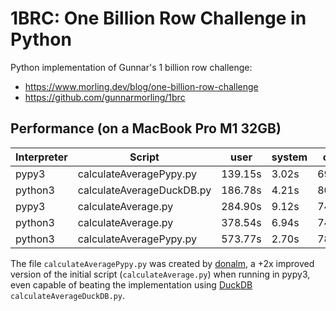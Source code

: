 # 1BRC: One Billion Row Challenge in Python

Python implementation of Gunnar's 1 billion row challenge:
- https://www.morling.dev/blog/one-billion-row-challenge
- https://github.com/gunnarmorling/1brc

## Performance (on a MacBook Pro M1 32GB)
| Interpreter | Script | user | system | cpu | total |
| ----------- | ------ | ---- | ------ | --- | ----- |
| pypy3 | calculateAveragePypy.py | 139.15s | 3.02s | 699% | 20.323 |
| python3 | calculateAverageDuckDB.py | 186.78s | 4.21s | 806% | 23.673 |
| pypy3 | calculateAverage.py | 284.90s | 9.12s | 749% | 39.236 |
| python3 | calculateAverage.py | 378.54s | 6.94s | 747% | 51.544 |
| python3 | calculateAveragePypy.py | 573.77s | 2.70s | 787% | 73.17 |

The file `calculateAveragePypy.py` was created by [donalm](https://github.com/donalm), a +2x improved version of the initial script (`calculateAverage.py`) when running in pypy3, even capable of beating the implementation using [DuckDB](https://duckdb.org/) `calculateAverageDuckDB.py`.